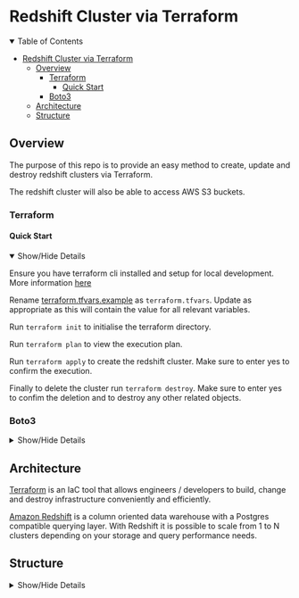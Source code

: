 # Redshift Cluster via Terraform

<details open>
    <summary>Table of Contents</summary>

- [Redshift Cluster via Terraform](#redshift-cluster-via-terraform)
  - [Overview](#overview)
    - [Terraform](#terraform)
      - [Quick Start](#quick-start)
    - [Boto3](#boto3)
  - [Architecture](#architecture)
  - [Structure](#structure)

</details>

## Overview

The purpose of this repo is to provide an easy method to create, update and destroy redshift clusters via Terraform.

The redshift cluster will also be able to access AWS S3 buckets.

### Terraform

#### Quick Start

<details open>
    <summary>Show/Hide Details</summary>

Ensure you have terraform cli installed and setup for local development. More information [here](https://learn.hashicorp.com/tutorials/terraform/install-cli)

Rename [terraform.tfvars.example](terraform.tfvars.example) as `terraform.tfvars`. Update as appropriate as this will contain the value for all relevant variables.

Run `terraform init` to initialise the terraform directory.

Run `terraform plan` to view the execution plan.

Run `terraform apply` to create the redshift cluster. Make sure to enter yes to confirm the execution.

Finally to delete the cluster run `terraform destroy`. Make sure to enter yes to confim the deletion and to destroy any other related objects.

</details>

### Boto3

<details>
    <summary>Show/Hide Details</summary>

For reference I have provided [python scripts](scripts/) to create a redshift cluster via boto3.

In your environment of choice install the following packages using `python 3.6.10`:
- `boto3==1.18.9`
- `psycopg2==2.9.1`

Rename [dwh.cfg.example](scripts/dwh.cfg.example) as `dwh.cfg`. Update as appropriate as this will contain the value for all relevant variables.

Within the [scripts/](scripts/) folder run: `python create_redshift_cluster False` to create a redshift cluster. The first argument passed referes to an option to delete the redshift cluster.

Finally to delete the cluster run `python create_redshift_cluster True` to delete the redshift cluster.

</details>

## Architecture

[Terraform](https://www.terraform.io/) is an IaC tool that allows engineers / developers to build, change and destroy infrastructure conveniently and efficiently.

[Amazon Redshift](https://aws.amazon.com/redshift/) is a column oriented data warehouse with a Postgres compatible querying layer. With Redshift it is possible to scale from 1 to N clusters depending on your storage and query performance needs.

## Structure

<details>
    <summary>Show/Hide Details</summary>

- [main.tf](main.tf): AWS resources to be created by Terraform
- [outputs.tf](outputs.tf): output values once Terraform has created all necessary resources
- [scripts/](scripts/): python scripts to crreate redshift cluster via boto3
  - [create_redshift_cluster.py](scripts/create_redshift_cluster.py): create redshift cluster via boto3
  - [dwh.cfg.example](dwh.cfg.example): example config to create redshift cluster via boto3
- [terraform.tfstate](terraform.tfstate): state file to keep track of resources created by Terraform configuration
- [terraform.tfvars.example](terraform.tfvars.example): value of all input variables
- [variable.tf](variable.tf): holds description and default for all input varaibles

</details>